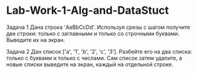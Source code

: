 # Lab-Work-1-Alg-and-DataStuct
Задача 1
Дана строка 'AaBbCcDd'. Используя срезы с шагом получите две строки: только с заглавными и только со
строчными буквами. Выведите их на экран.

Задача 2
Дан список ['a', '1', 'b', '2', 'c', '3']. Разбейте его на два списка: только с буквами и только с числами. Сам список
затем удалите, а новые списки выведите на экран, каждый на отдельной строке.
